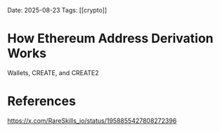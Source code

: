 Date: 2025-08-23
Tags: [[crypto]] 

# How Ethereum Address Derivation Works

Wallets, CREATE, and CREATE2
# References
https://x.com/RareSkills_io/status/1958855427808272396